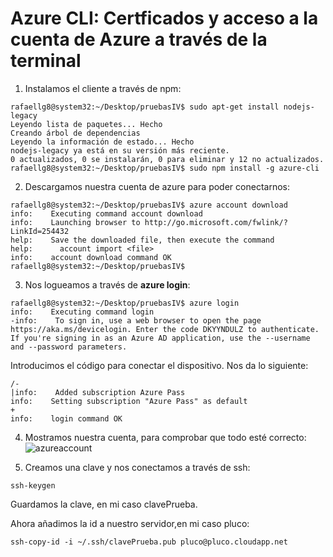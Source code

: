 # Azure CLI: Certficados y acceso a la cuenta de Azure a través de la terminal
1. Instalamos el cliente a través de npm:
```
rafaellg8@system32:~/Desktop/pruebasIV$ sudo apt-get install nodejs-legacy
Leyendo lista de paquetes... Hecho
Creando árbol de dependencias       
Leyendo la información de estado... Hecho
nodejs-legacy ya está en su versión más reciente.
0 actualizados, 0 se instalarán, 0 para eliminar y 12 no actualizados.
rafaellg8@system32:~/Desktop/pruebasIV$ sudo npm install -g azure-cli
```

2. Descargamos nuestra cuenta de azure para poder conectarnos:
```
rafaellg8@system32:~/Desktop/pruebasIV$ azure account download
info:    Executing command account download
info:    Launching browser to http://go.microsoft.com/fwlink/?LinkId=254432
help:    Save the downloaded file, then execute the command
help:      account import <file>
info:    account download command OK
rafaellg8@system32:~/Desktop/pruebasIV$

```

3. Nos logueamos a través de **azure login**:
```
rafaellg8@system32:~/Desktop/pruebasIV$ azure login
info:    Executing command login
-info:    To sign in, use a web browser to open the page https://aka.ms/devicelogin. Enter the code DKYYNDULZ to authenticate. If you're signing in as an Azure AD application, use the --username and --password parameters.
```
Introducimos el código para conectar el dispositivo.
Nos da lo siguiente:
```
/-
|info:    Added subscription Azure Pass
info:    Setting subscription "Azure Pass" as default
+
info:    login command OK
```

4. Mostramos nuestra cuenta, para comprobar que todo esté correcto:
![azureaccount](http://i1383.photobucket.com/albums/ah302/Rafael_Lachica_Garrido/Captura%20de%20pantalla%20de%202016-01-17%20082950_zpstrzoxrfl.png)

5. Creamos una clave y nos conectamos a través de ssh:
```
ssh-keygen
```
Guardamos la clave, en mi caso clavePrueba.

Ahora añadimos la id a nuestro servidor,en mi caso pluco:
```
ssh-copy-id -i ~/.ssh/clavePrueba.pub pluco@pluco.cloudapp.net
```

